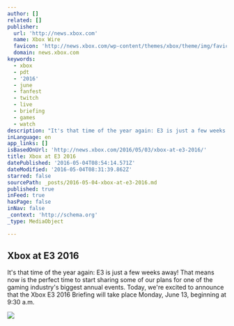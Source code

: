 ```yaml
---
author: []
related: []
publisher:
  url: 'http://news.xbox.com'
  name: Xbox Wire
  favicon: 'http://news.xbox.com/wp-content/themes/xbox/theme/img/favicons/favicon.ico'
  domain: news.xbox.com
keywords:
  - xbox
  - pdt
  - '2016'
  - june
  - fanfest
  - twitch
  - live
  - briefing
  - games
  - watch
description: "It's that time of the year again: E3 is just a few weeks away! That means now is the perfect time to start sharing some of our plans for one of the gaming industry's biggest annual events. Today, we're excited to announce that the Xbox E3 2016 Briefing will take place Monday, June 13, beginning at 9:30 a.m."
inLanguage: en
app_links: []
isBasedOnUrl: 'http://news.xbox.com/2016/05/03/xbox-at-e3-2016/'
title: Xbox at E3 2016
datePublished: '2016-05-04T08:54:14.571Z'
dateModified: '2016-05-04T08:31:39.862Z'
starred: false
sourcePath: _posts/2016-05-04-xbox-at-e3-2016.md
published: true
inFeed: true
hasPage: false
inNav: false
_context: 'http://schema.org'
_type: MediaObject

---
```

<article style=""><h1>Xbox at E3 2016</h1><p>It's that time of the year again: E3 is just a few weeks away! That means now is the perfect time to start sharing some of our plans for one of the gaming industry's biggest annual events. Today, we're excited to announce that the Xbox E3 2016 Briefing will take place Monday, June 13, beginning at 9:30 a.m.</p><img src="http://news.xbox.com/wp-content/uploads/XboxE3Hero1-940x520.jpg" /></article>